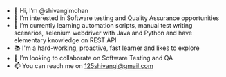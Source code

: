 - 👋 Hi, I’m @shivangimohan
- 👀 I’m interested in Software testing and Quality Assurance opportunities
- 🌱 I’m currently learning automation scripts, manual test writing scenarios, selenium webdriver with Java and Python and have elementary knowledge on REST API
- 📚 I'm a hard-working, proactive, fast learner and likes to explore
- 💞️ I’m looking to collaborate on Software Testing and QA 
- 📫 You can reach me on 125shivangi@gmail.com  

<!---
shivangimohan/shivangimohan is a ✨ special ✨ repository because its `README.md` (this file) appears on your GitHub profile.
You can click the Preview link to take a look at your changes.
--->
